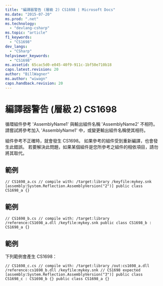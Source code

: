 ```yaml
---
title: "編譯器警告 (層級 2) CS1698 | Microsoft Docs"
ms.date: "2015-07-20"
ms.prod: ".net"
ms.technology: 
  - "devlang-csharp"
ms.topic: "article"
f1_keywords: 
  - "CS1698"
dev_langs: 
  - "CSharp"
helpviewer_keywords: 
  - "CS1698"
ms.assetid: 65cac5d0-e045-40f9-911c-1bf50e710b18
caps.latest.revision: 20
author: "BillWagner"
ms.author: "wiwagn"
caps.handback.revision: 20
---
```

# 編譯器警告 (層級 2) CS1698
循環組件參考 'AssemblyName1' 與輸出組件名稱 'AssemblyName2' 不相符。 請嘗試將參考加入 'AssemblyName1' 中，或變更輸出組件名稱使其相符。  
  
 組件參考不正確時，就會發生 CS1698。 如果參考的組件受到重新編譯，也會發生此錯誤。 若要解決此問題，如果某個組件是您所參考之組件的相依項目，請勿將其取代。  
  
## 範例  
  
```  
// CS1698_a.cs // compile with: /target:library /keyfile:mykey.snk [assembly:System.Reflection.AssemblyVersion("2")] public class CS1698_a {}  
```  
  
## 範例  
  
```  
// CS1698_b.cs // compile with: /target:library /reference:CS1698_a.dll /keyfile:mykey.snk public class CS1698_b : CS1698_a {}  
```  
  
## 範例  
 下列範例會產生 CS1698：  
  
```  
// CS1698_c.cs // compile with: /target:library /out:cs1698_a.dll /reference:cs1698_b.dll /keyfile:mykey.snk // CS1698 expected [assembly:System.Reflection.AssemblyVersion("3")] public class CS1698_c : CS1698_b {} public class CS1698_a {}  
  
```